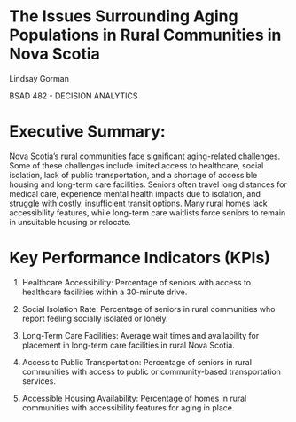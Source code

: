 # The Issues Surrounding Aging Populations in Rural Communities in Nova Scotia
Lindsay Gorman


BSAD 482 - DECISION ANALYTICS


# **Executive Summary:**

Nova Scotia’s rural communities face significant aging-related challenges. Some of these challenges include limited access to healthcare, social isolation, lack of public transportation, and a shortage of accessible housing and long-term care facilities. Seniors often travel long distances for medical care, experience mental health impacts due to isolation, and struggle with costly, insufficient transit options. Many rural homes lack accessibility features, while long-term care waitlists force seniors to remain in unsuitable housing or relocate.

# **Key Performance Indicators (KPIs)**

1. Healthcare Accessibility: Percentage of seniors  with access to healthcare facilities within a 30-minute drive.

2. Social Isolation Rate: Percentage of seniors in rural communities who report feeling socially isolated or lonely.

3. Long-Term Care Facilities: Average wait times and availability for placement in long-term care facilities in rural Nova Scotia.

4. Access to Public Transportation: Percentage of seniors in rural communities with access to public or community-based transportation services.

5. Accessible Housing Availability: Percentage of homes in rural communities with accessibility features for aging in place.
